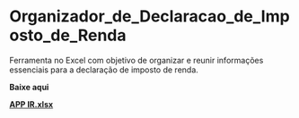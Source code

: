# Organizador_de_Declaracao_de_Imposto_de_Renda
Ferramenta no Excel com objetivo de organizar e reunir informações essenciais para a declaração de imposto de renda.

<b>Baixe aqui 

[APP IR.xlsx](https://github.com/user-attachments/files/20747019/APP.IR.xlsx)
